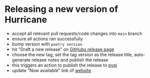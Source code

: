 # Releasing a new version of Hurricane

- accept all relevant pull requests/code changes into `main` branch
- ensure all actions ran successfully
- bump version with `poetry version`
- hit "Draft a new release" on [GitHubs release page](https://github.com/django-hurricane/django-hurricane/releases)
- choose the new tag, set the tag version as the release title, auto-generate release notes and publish the release
- this triggers an action to publish the release to [pypi](https://pypi.org/project/django-hurricane/)
- update "Now available" link of [website](https://github.com/django-hurricane/django-hurricane.github.io/blob/main/index.md)